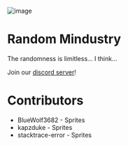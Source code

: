 ![image](https://raw.githubusercontent.com/sporrus/randomMindustry/master/assets/icon.png)
# Random Mindustry
The randomness is limitless... I think...

Join our [discord server](https://discord.gg/ztC6WJUxZK)!

# Contributors
- BlueWolf3682 - Sprites
- kapzduke - Sprites
- stacktrace-error - Sprites
